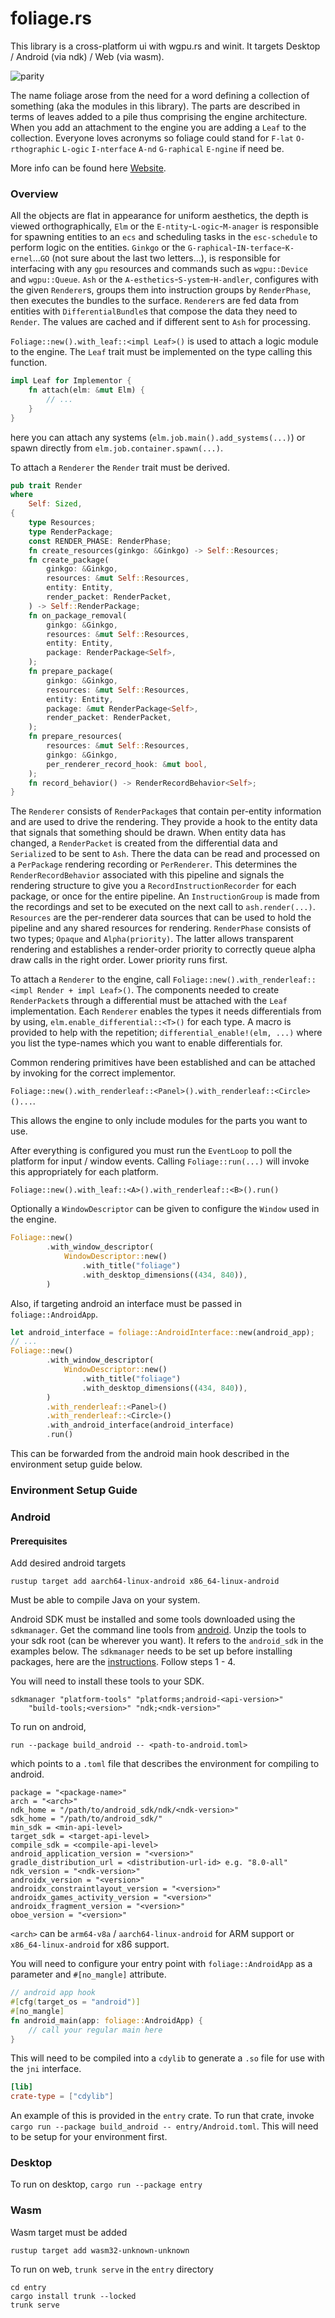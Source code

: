 # foliage.rs

This library is a cross-platform ui with wgpu.rs and winit. It targets Desktop / Android (via ndk) / Web (via wasm).

![parity](./parity.png)

The name foliage arose from the need for a word defining a collection of 
something (aka the modules in this library). The parts are described in terms of leaves added to a pile thus 
comprising the engine architecture. When you add an attachment to the engine you
are adding a `Leaf` to the collection. Everyone loves acronyms so 
foliage could stand for 
`F-lat` `O-rthographic` `L-ogic` `I-nterface` `A-nd` `G-raphical` `E-ngine`
if need be. 

More info can be found here [Website](https://eblack-leaf.github.io/foliage).

### Overview

All the objects are flat in appearance for uniform aesthetics, 
the depth is viewed orthographically, `Elm` or the `E-ntity`-`L-ogic`-`M-anager`
is responsible for spawning entities to an `ecs` and scheduling 
tasks in the `esc-schedule` to perform logic on the entities.
`Ginkgo` or the `G-raphical`-`IN-terface`-`K-ernel`...`GO` 
(not sure about the last two letters...), is responsible for interfacing
with any `gpu` resources and commands such as `wgpu::Device` and `wgpu::Queue`.
`Ash` or the `A-esthetics`-`S-ystem`-`H-andler`,
configures with the given `Renderer`s, groups them into instruction groups by
 `RenderPhase`, then executes the bundles to the surface. 
`Renderer`s are fed data from entities with `DifferentialBundle`s that compose
the data they need to `Render`. The values are cached and if different sent to `Ash` for
processing. 

`Foliage::new().with_leaf::<impl Leaf>()` is used to attach a logic module to the engine.
The `Leaf` trait must be implemented on the type calling this function.
```rust
impl Leaf for Implementor {
    fn attach(elm: &mut Elm) {
        // ...
    }
}
```
here you can attach any systems (`elm.job.main().add_systems(...)`) or spawn directly from `elm.job.container.spawn(...)`.

To attach a `Renderer` the `Render` trait must be derived.

```rust
pub trait Render
where
    Self: Sized,
{
    type Resources;
    type RenderPackage;
    const RENDER_PHASE: RenderPhase;
    fn create_resources(ginkgo: &Ginkgo) -> Self::Resources;
    fn create_package(
        ginkgo: &Ginkgo,
        resources: &mut Self::Resources,
        entity: Entity,
        render_packet: RenderPacket,
    ) -> Self::RenderPackage;
    fn on_package_removal(
        ginkgo: &Ginkgo,
        resources: &mut Self::Resources,
        entity: Entity,
        package: RenderPackage<Self>,
    );
    fn prepare_package(
        ginkgo: &Ginkgo,
        resources: &mut Self::Resources,
        entity: Entity,
        package: &mut RenderPackage<Self>,
        render_packet: RenderPacket,
    );
    fn prepare_resources(
        resources: &mut Self::Resources,
        ginkgo: &Ginkgo,
        per_renderer_record_hook: &mut bool,
    );
    fn record_behavior() -> RenderRecordBehavior<Self>;
}
```

The `Renderer` consists of `RenderPackage`s that contain per-entity information
and are used to drive the rendering. They provide a hook to the entity data
that signals that something should be drawn. When entity data has changed,
a `RenderPacket` is created from the differential data and `Serialize`d to
be sent to `Ash`. There the data can be read and processed on a `PerPackage`
rendering recording or `PerRenderer`. This determines the `RenderRecordBehavior` 
associated with this pipeline and signals the rendering structure to 
give you a `RecordInstructionRecorder` for each package, or once for the
entire pipeline. An `InstructionGroup` is made from the recordings
and set to be executed on the next call to `ash.render(...)`. `Resources`
are the per-renderer data sources that can be used to hold
the pipeline and any shared resources for rendering. `RenderPhase` consists
of two types; `Opaque` and `Alpha(priority)`. The latter allows transparent
rendering and establishes a render-order priority to correctly queue
alpha draw calls in the right order. Lower priority runs first. 

To attach a `Renderer` to the engine, call 
`Foliage::new().with_renderleaf::<impl Render + impl Leaf>()`.
The components needed to create `RenderPacket`s through a differential
must be attached with the `Leaf` implementation. Each `Renderer` enables
the types it needs differentials from by using, 
`elm.enable_differential::<T>()` for each type. A macro is provided to help
with the repetition; `differential_enable!(elm, ...)` where you list
the type-names which you want to enable differentials for.

Common rendering primitives have been established and can 
be attached by invoking for the correct implementor.

`Foliage::new().with_renderleaf::<Panel>().with_renderleaf::<Circle>()...`.

This allows the engine to only include modules for the parts you want to use.

After everything is configured you must run the `EventLoop` to poll the platform
for input / window events. Calling `Foliage::run(...)` 
will invoke this appropriately for each platform. 

    Foliage::new().with_leaf::<A>().with_renderleaf::<B>().run()

Optionally a `WindowDescriptor` can be given to configure the `Window` used 
in the engine.

```rust
Foliage::new()
        .with_window_descriptor(
            WindowDescriptor::new()
                .with_title("foliage")
                .with_desktop_dimensions((434, 840)),
        )
```

Also, if targeting android an interface must be passed in `foliage::AndroidApp`.

```rust
let android_interface = foliage::AndroidInterface::new(android_app);
// ...
Foliage::new()
        .with_window_descriptor(
            WindowDescriptor::new()
                .with_title("foliage")
                .with_desktop_dimensions((434, 840)),
        )
        .with_renderleaf::<Panel>()
        .with_renderleaf::<Circle>()
        .with_android_interface(android_interface)
        .run()
```

This can be forwarded from the android main hook described in the
environment setup guide below.

### Environment Setup Guide

### Android

#### Prerequisites

Add desired android targets

```shell
rustup target add aarch64-linux-android x86_64-linux-android
```

Must be able to compile Java on your system.

Android SDK must be installed and some tools downloaded
using the `sdkmanager`.
Get the command line tools from
[android](https://developer.android.com/studio).
Unzip the tools to your sdk root (can be wherever you want).
It refers to the `android_sdk` in the
examples below. The `sdkmanager` needs to be set up before
installing packages, here are the
[instructions](https://developer.android.com/tools/sdkmanager).
Follow steps 1 - 4.

You will need to install these tools to your SDK.

```text
sdkmanager "platform-tools" "platforms;android-<api-version>" 
    "build-tools;<version>" "ndk;<ndk-version>"
```

To run on android,

```text
run --package build_android -- <path-to-android.toml>
```

which points to a `.toml` file that describes the environment for compiling to android.

```text
package = "<package-name>"
arch = "<arch>"
ndk_home = "/path/to/android_sdk/ndk/<ndk-version>"
sdk_home = "/path/to/android_sdk/"
min_sdk = <min-api-level>
target_sdk = <target-api-level>
compile_sdk = <compile-api-level>
android_application_version = "<version>"
gradle_distribution_url = <distribution-url-id> e.g. "8.0-all"
ndk_version = "<ndk-version>"
androidx_version = "<version>"
androidx_constraintlayout_version = "<version>"
androidx_games_activity_version = "<version>"
androidx_fragment_version = "<version>"
oboe_version = "<version>"
```

`<arch>` can be `arm64-v8a` / `aarch64-linux-android`
for ARM support or
`x86_64-linux-android` for
x86 support.

You will need to configure your entry point with `foliage::AndroidApp`
as a parameter and `#[no_mangle]`
attribute.

```rust 
// android app hook
#[cfg(target_os = "android")]
#[no_mangle]
fn android_main(app: foliage::AndroidApp) {
    // call your regular main here
}
```

This will need to be compiled into a `cdylib` to generate a `.so` file for use
with the `jni` interface.

```toml
[lib]
crate-type = ["cdylib"]
```

An example of this is provided in the `entry` crate. To run
that crate, invoke `cargo run --package build_android -- entry/Android.toml`.
This will need to be setup for your environment first.
### Desktop

To run on desktop, `cargo run --package entry`

### Wasm

Wasm target must be added

```shell
rustup target add wasm32-unknown-unknown
```

To run on web, `trunk serve` in the `entry` directory

```shell
cd entry
cargo install trunk --locked
trunk serve
```